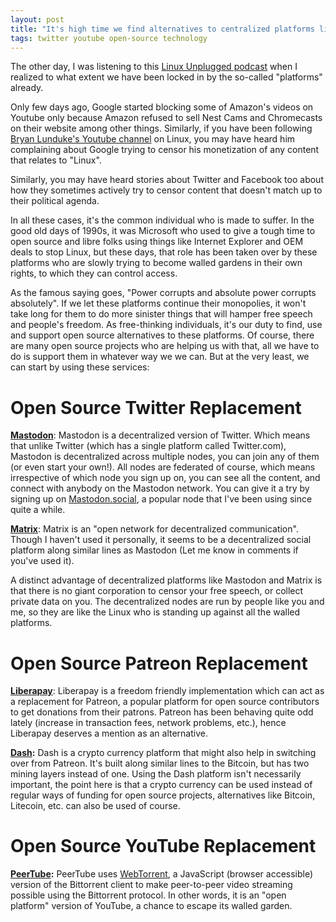 ```yaml
---
layout: post
title: "It's high time we find alternatives to centralized platforms like Youtube, Patreon and Twitter"
tags: twitter youtube open-source technology
---
```


The other day, I was listening to this [Linux Unplugged podcast](http://www.jupiterbroadcasting.com/120622/peer-pressure-lup-227/#comments) when I realized to what extent we have been locked in by the so-called "platforms" already.

Only few days ago, Google started blocking some of Amazon's videos on Youtube only because Amazon refused to sell Nest Cams and Chromecasts on their website among other things.<!--more--> Similarly, if you have been following [Bryan Lunduke's Youtube channel](https://www.youtube.com/user/BryanLunduke/videos) on Linux, you may have heard him complaining about Google trying to censor his monetization of any content that relates to "Linux".

Similarly, you may have heard stories about Twitter and Facebook too about how they sometimes actively try to censor content that doesn't match up to their political agenda.

In all these cases, it's the common individual who is made to suffer. In the good old days of 1990s, it was Microsoft who used to give a tough time to open source and libre folks using things like Internet Explorer and OEM deals to stop Linux, but these days, that role has been taken over by these platforms who are slowly trying to become walled gardens in their own rights, to which they can control access.

As the famous saying goes, "Power corrupts and absolute power corrupts absolutely". If we let these platforms continue their monopolies, it won't take long for them to do more sinister things that will hamper free speech and people's freedom. As free-thinking individuals, it's our duty to find, use and support open source alternatives to these platforms. Of course, there are many open source projects who are helping us with that, all we have to do is support them in whatever way we we can. But at the very least, we can start by using these services:

Open Source Twitter Replacement
===============================

[**Mastodon**](https://joinmastodon.org/): Mastodon is a decentralized version of Twitter. Which means that unlike Twitter (which has a single platform called Twitter.com), Mastodon is decentralized across multiple nodes, you can join any of them (or even start your own!). All nodes are federated of course, which means irrespective of which node you sign up on, you can see all the content, and connect with anybody on the Mastodon network. You can give it a try by signing up on [Mastodon.social](https://mastodon.social/), a popular node that I've been using since quite a while.

**[Matrix](https://matrix.org/)**: Matrix is an "open network for decentralized communication". Though I haven't used it personally, it seems to be a decentralized social platform along similar lines as Mastodon (Let me know in comments if you've used it).

A distinct advantage of decentralized platforms like Mastodon and Matrix is that there is no giant corporation to censor your free speech, or collect private data on you. The decentralized nodes are run by people like you and me, so they are like the Linux who is standing up against all the walled platforms.

Open Source Patreon Replacement
===============================

[**Liberapay**](https://en.liberapay.com/): Liberapay is a freedom friendly implementation which can act as a replacement for Patreon, a popular platform for open source contributors to get donations from their patrons. Patreon has been behaving quite odd lately (increase in transaction fees, network problems, etc.), hence Liberapay deserves a mention as an alternative.

[**Dash**](https://www.dash.org/)**:** Dash is a crypto currency platform that might also help in switching over from Patreon. It's built along similar lines to the Bitcoin, but has two mining layers instead of one. Using the Dash platform isn't necessarily important, the point here is that a crypto currency can be used instead of regular ways of funding for open source projects, alternatives like Bitcoin, Litecoin, etc. can also be used of course.

Open Source YouTube Replacement
===============================

[**PeerTube**](https://github.com/Chocobozzz/PeerTube)**:** PeerTube uses [WebTorrent](https://github.com/webtorrent/webtorrent), a JavaScript (browser accessible) version of the Bittorrent client to make peer-to-peer video streaming possible using the Bittorrent protocol. In other words, it is an "open platform" version of YouTube, a chance to escape its walled garden.